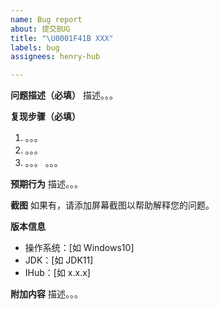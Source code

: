 ```yaml
---
name: Bug report
about: 提交BUG
title: "\U0001F41B XXX"
labels: bug
assignees: henry-hub

---
```


**问题描述（必填）**
描述。。。

**复现步骤（必填）**
1. 。。。
2. 。。。
3. 。。。
。。。

**预期行为**
描述。。。

**截图**
如果有，请添加屏幕截图以帮助解释您的问题。

**版本信息**
 - 操作系统：[如 Windows10]
 - JDK：[如 JDK11]
 - IHub：[如 x.x.x]

**附加内容**
描述。。。
